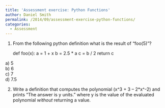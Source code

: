 ```yaml
---
title: 'Assessment exercise: Python Functions'
author: Daniel Smith
permalink: /2014/09/assessment-exercise-python-functions/
categories:
  - Assessment
---
```

1) From the following python definition what is the result of &#8220;foo(5)&#8221;?

     def foo(x):
         a = 1 + x
         b = 2.5 * a
         c = b / 2
         return c
    

a) 5  
b) 6  
c) 7  
d) 7.5

2) Write a definition that computes the polynomial (x^3 + 3 &#8211; 2*x^-2) and prints &#8220;The answer is y units.&#8221; where y is the value of the evaluated polynomial *without* returning a value.
